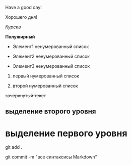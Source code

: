 Have a good day!

Хорошего дня!

*Курсив*

**Полужирный**

* Элемент1 ненумерованный список

* Элемент2 ненумерованный список

* Элемент3 ненумерованный список

1. первый нумерованный список

2. второй нумерованный список

~~зачеркнутый текст~~

выделение второго уровня
-
выделение первого уровня
=

git add .

git commit -m "все синтаксисы Markdown"
